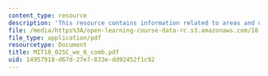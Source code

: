 ```yaml
---
content_type: resource
description: 'This resource contains information related to areas and determinants. '
file: /media/https%3A/open-learning-course-data-rc.s3.amazonaws.com/18-02sc-multivariable-calculus-fall-2010/14957918d67d27e7833edd92452f1c92_MIT18_02SC_we_6_comb.pdf
file_type: application/pdf
resourcetype: Document
title: MIT18_02SC_we_6_comb.pdf
uid: 14957918-d67d-27e7-833e-dd92452f1c92
---
```

